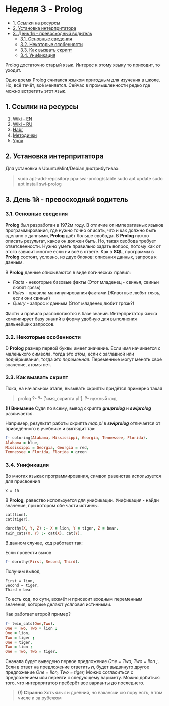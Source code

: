 # Неделя 3 - Prolog

<!-- TOC -->

- [1. Ссылки на ресурсы](#1-ссылки-на-ресурсы)
- [2. Установка интерпритатора](#2-установка-интерпритатора)
- [3. День 1й - превосходный водитель](#3-день-1й---превосходный-водитель)
  - [3.1. Основные сведения](#31-основные-сведения)
  - [3.2. Некоторые особенности](#32-некоторые-особенности)
  - [3.3. Как вызвать скрипт](#33-как-вызвать-скрипт)
  - [3.4. Унификация](#34-унификация)

Prolog достаточно старый язык.
Интерес к этому языку то приходит, то уходит.

Одно время Prolog считался языком пригодным для изучения в школе. Но, всё течёт, всё меняется.
Сейчас в промышленности редко где можно встретить этот язык.

## 1. Ссылки на ресурсы

1. [Wiki - EN](https://en.wikipedia.org/wiki/Prolog)
2. [Wiki - RU](<https://ru.wikipedia.org/wiki/%D0%9F%D1%80%D0%BE%D0%BB%D0%BE%D0%B3_(%D1%8F%D0%B7%D1%8B%D0%BA_%D0%BF%D1%80%D0%BE%D0%B3%D1%80%D0%B0%D0%BC%D0%BC%D0%B8%D1%80%D0%BE%D0%B2%D0%B0%D0%BD%D0%B8%D1%8F)>)
3. [Habr](https://habr.com/ru/post/124636/)
4. [Методички](https://labs-org.ru/programmirovanie-prolog/)
5. [Урок](http://www.lix.polytechnique.fr/~liberti/public/computing/prog/prolog/prolog-tutorial.html)

## 2. Установка интерпритатора

Для установки в Ubuntu/Mint/Debian дистрибутивах:

> sudo apt-add-repository ppa:swi-prolog/stable
> sudo apt update
> sudo apt install swi-prolog

## 3. День 1й - превосходный водитель

### 3.1. Основные сведения

**Prolog** был разработан в 1972м году. В отличие от императивных языков программирования, где нужно точно описать, что и как должно быть сделано с данными, **Prolog** даёт больше свободы. В **Prolog** нужно описать результат, каков он должен быть. Но, такая свобода требует ответсвенности. Нужно уметь правильно задать вопрос, потому как от этого зависит многое если ни всё в ответе.
Как в **SQL**, программы в **Prolog** состоят, условно, из двух блоков: описания данных, запроса к данным.

В **Prolog** данные описываются в виде логических правил:

- _Facts_ - некоторые базовые факты (Этот младенец - свинья, свиньи любят грязь)
- _Rules_ - правила манипулирования фактами (Животные любят глязь, если они свиньи)
- _Query_ - запрос к данным (Этот младенец любит грязь?)

Факты и правила распологаются в базе знаний. Интерпритатор языка компилирует базу знаний в форму удобную для выполнения дальнейших запросов.

### 3.2. Некоторые особенности

D **Prolog** размер первой буквы имеет значение.
Если имя начинается с маленького символа, тогда это _атом_, если с заглавной или подчёркивания, тогда это _переменная_.
Переменные могут менять своё значение, атомы нет.

### 3.3. Как вызвать скрипт

Пока, на начальном этапе, вызывать скрипты придётся примерно такая

> prolog
> ?-
> ?- ['имя_скрипта.pl'].
> ?- нужный код

**(!) Внимание**
Судя по всему, вывод скрипта **_gnuprolog_** и _**swiprolog**_ различается.

Например, результат работы скрипта _map.pl_ в _**swiprolog**_ отличается от приведённого в учебнике и выглядит так:

```prolog
?- coloring(Alabama, Mississippi, Georgia, Tennessee, Florida).
Alabama = blue,
Mississippi = Georgia, Georgia = red,
Tennessee = Florida, Florida = green
```

### 3.4. Унификация

Во многих языках программирования, символ равенства используется для присвоения

```
X = 10
```

В **Prolog**, равество используется для унификации.
Унификация - найди значение, при котором обе части истинны.

```prolog
cat(lion).
cat(tiger).

dorothy(X, Y, Z) :- X = lion, Y = tiger, Z = bear.
twin_cats(X, Y) :- cat(X), cat(Y).
```

В данном случае, код работает так:

Если провести вызов

```prolog
?- dorothy(First, Second, Third).
```

Получим вывод

```
First = lion,
Second = tiger,
Third = bear
```

То есть код, по сути, возмёт и присвоит входным переменным значения, которые делают услловия истинными.

Как работает второй пример?

```prolog
?- twin_cats(One,Two).
One = Two, Two = lion ;
One = lion,
Two = tiger ;
One = tiger,
Two = lion ;
One = Two, Two = tiger.
```

Сначала будет выведено первое предложение _One = Two, Two = lion ;_. Если в ответ на предложение ответить _**n**_, будет выдвинуто другое предложение _One = lion, Two = tiger;_ Можно согласиться с предложением или перейти к следующему варианту. Можно добиться того, что интерпритатор преберёт все варианты до последнего.

> **(!) Странно**
> Хоть язык и древний, но вакансии сю пору есть, в том числе и за рубежом
